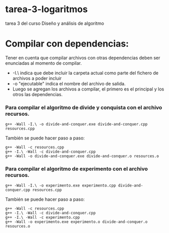 # tarea-3-logaritmos
 tarea 3 del curso Diseño y análisis de algoritmo


# Compilar con dependencias:
Tener en cuenta que compilar archivos con otras dependencias deben ser enunciadas al momento de compilar.
-   -I.\ indica que debe incluir la carpeta actual como parte del fichero de archivos a poder incluir
-   -o "ejecutable" indica el nombre del archivo de salida.
-   Luego se agregan los archivos a compilar, el primero es el principal y los otros las dependencias.

### Para compilar el algoritmo de divide y conquista con el archivo recursos.
```
g++ -Wall -I.\ -o divide-and-conquer.exe divide-and-conquer.cpp resources.cpp
```

También se puede hacer paso a paso:
```
g++ -Wall -c resources.cpp
g++ -I.\ -Wall -c divide-and-conquer.cpp
g++ -Wall -o divide-and-conquer.exe divide-and-conquer.o resources.o
```

### Para compilar el algoritmo de experimento con el archivo recursos.
```
g++ -Wall -I.\ -o experimento.exe experimento.cpp divide-and-conquer.cpp resources.cpp
```
También se puede hacer paso a paso:
```
g++ -Wall -c resources.cpp
g++ -I.\ -Wall -c divide-and-conquer.cpp
g++ -I.\ -Wall -c experimento.cpp
g++ -Wall -o experimento.exe experimento.o divide-and-conquer.o resources.o
``` 